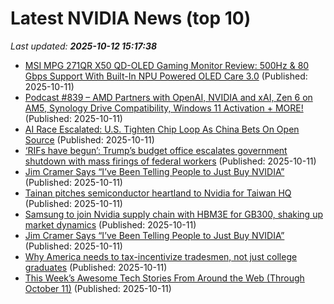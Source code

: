 # Latest NVIDIA News (top 10)
_Last updated: **2025-10-12 15:17:38**_

- [MSI MPG 271QR X50 QD-OLED Gaming Monitor Review: 500Hz & 80 Gbps Support With Built-In NPU Powered OLED Care 3.0](https://wccftech.com/review/msi-mpg-271qr-x50-qd-oled-gaming-monitor-review-500hz-80-gbps-support-with-built-in-npu-powered-oled-care-3-0/) (Published: 2025-10-11)
- [Podcast #839 – AMD Partners with OpenAI, NVIDIA and xAI, Zen 6 on AM5, Synology Drive Compatibility, Windows 11 Activation + MORE!](https://pcper.com/2025/10/podcast-839/) (Published: 2025-10-11)
- [AI Race Escalated: U.S. Tighten Chip Loop As China Bets On Open Source](https://www.forbes.com/sites/viviantoh/2025/10/11/ai-race-escalated-us-tighten-chip-loop-as-china-bets-on-open-source/) (Published: 2025-10-11)
- [‘RIFs have begun’: Trump’s budget office escalates government shutdown with mass firings of federal workers](https://fortune.com/2025/10/11/mass-firings-federal-workers-government-shutdown-trump-vought/) (Published: 2025-10-11)
- [Jim Cramer Says “I’ve Been Telling People to Just Buy NVIDIA”](https://biztoc.com/x/b46256294b034521) (Published: 2025-10-11)
- [Tainan pitches semiconductor heartland to Nvidia for Taiwan HQ](https://www.digitimes.com/news/a20251009PD235/nvidia-taiwan-investment-taipei-government.html) (Published: 2025-10-11)
- [Samsung to join Nvidia supply chain with HBM3E for GB300, shaking up market dynamics](https://www.digitimes.com/news/a20251009PD238/nvidia-samsung-hbm3e-market-supply-chain.html) (Published: 2025-10-11)
- [Jim Cramer Says “I’ve Been Telling People to Just Buy NVIDIA”](https://finance.yahoo.com/news/jim-cramer-says-ve-telling-140316411.html) (Published: 2025-10-11)
- [Why America needs to tax-incentivize tradesmen, not just college graduates](https://www.foxnews.com/opinion/why-america-needs-tax-incentivize-tradesmen-not-just-college-graduates) (Published: 2025-10-11)
- [This Week’s Awesome Tech Stories From Around the Web (Through October 11)](https://singularityhub.com/2025/10/11/this-weeks-awesome-tech-stories-from-around-the-web-through-october-11/) (Published: 2025-10-11)
